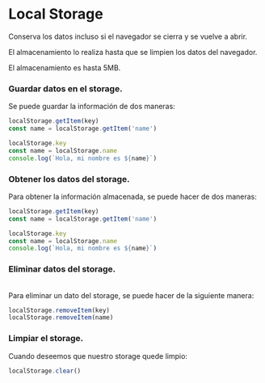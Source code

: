 # Local Storage

Conserva los datos incluso si el navegador se cierra y se vuelve a abrir.&#x20;

El almacenamiento lo realiza hasta que se limpien los datos del navegador.

El almacenamiento es hasta 5MB.



### Guardar datos en el storage.

Se puede guardar la información de dos maneras:

```javascript
localStorage.getItem(key)
const name = localStorage.getItem('name')

localStorage.key
const name = localStorage.name
console.log(`Hola, mi nombre es ${name}`)
```

### Obtener los datos del storage.

Para obtener la información almacenada, se puede hacer de dos maneras:



```javascript
localStorage.getItem(key)
const name = localStorage.getItem('name')

localStorage.key
const name = localStorage.name
console.log(`Hola, mi nombre es ${name}`)
```

### Eliminar  datos del storage.

\
Para eliminar un dato del storage, se puede hacer de la siguiente manera:

```javascript
localStorage.removeItem(key)
localStorage.removeItem(name)
```

### Limpiar el storage.

Cuando deseemos que nuestro storage quede limpio:

```javascript
localStorage.clear()
```





